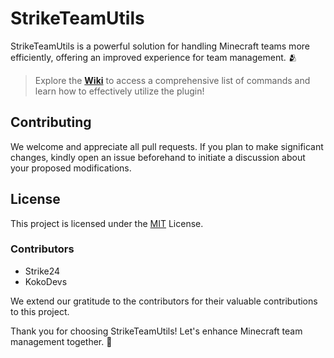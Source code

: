# StrikeTeamUtils

StrikeTeamUtils is a powerful solution for handling Minecraft teams more efficiently, offering an improved experience for team management. 🫂

> Explore the **[Wiki](https://github.com/Strike24/StrikeTeamUtils/wiki)** to access a comprehensive list of commands and learn how to effectively utilize the plugin!

## Contributing

We welcome and appreciate all pull requests. If you plan to make significant changes, kindly open an issue beforehand to initiate a discussion about your proposed modifications.

## License

This project is licensed under the [MIT](https://choosealicense.com/licenses/mit/) License.

### Contributors

- Strike24
- KokoDevs

We extend our gratitude to the contributors for their valuable contributions to this project.

Thank you for choosing StrikeTeamUtils! Let's enhance Minecraft team management together. 🚀

